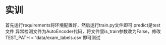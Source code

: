 # 实训
首先运行requirements将环境配置好，然后运行train.py文件即可
predict是test文件
异常检测文件为AutoEncoder代码，将文件里is_train参数改为False，修改TEST_PATH = 'data/exam_labels.csv'即可测试
